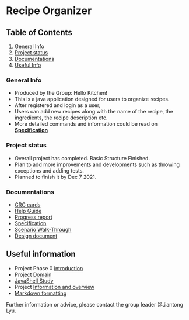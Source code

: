 [comment]: <> ( UofT CSC207 2021Fall Group Project)
# Recipe Organizer

## Table of Contents
1. [General Info](#general-info)
2. [Project status](#project-status)
3. [Documentations](#ducumentations)
4. [Useful Info](#userfil-info)

### General Info
- Produced by the Group: Hello Kitchen!
- This is a java application designed for users to organize recipes. 
- After registered and login as a user,
- Users can add new recipes along with the name of the recipe, the ingredients, the recipe description etc.
- More detailed commands and information could be read on [**Specification**](https://github.com/CSC207-UofT/course-project-hello-kitchen/blob/main/docs/progress%20report.md)

### Project status
- Overall project has completed. Basic Structure Finished. 
- Plan to add more improvements and developments such as throwing exceptions and adding tests.
- Planned to finish it by Dec 7 2021.

### Documentations
- [CRC cards](https://github.com/CSC207-UofT/course-project-hello-kitchen/tree/main/docs/CRCcards) 
- [Help Guide](https://github.com/CSC207-UofT/course-project-hello-kitchen/blob/main/docs/help%20guide.md)
- [Progress report](https://github.com/CSC207-UofT/course-project-hello-kitchen/blob/main/docs/progress%20report.md)
- [Specification](https://github.com/CSC207-UofT/course-project-hello-kitchen/blob/main/docs/progress%20report.md)
- [Scenario Walk-Through](https://github.com/CSC207-UofT/course-project-jerryyyds/blob/main/docs/walkthrough.md)
- [Design document](https://github.com/CSC207-UofT/course-project-hello-kitchen/blob/main/docs/Phase%201/Design%20document.md)

## Useful information
- Project Phase 0 [introduction](https://q.utoronto.ca/courses/233945/pages/project-phase-0)
- Project [Domain](https://q.utoronto.ca/courses/233945/pages/project-domains)
- [JavaShell Study](https://github.com/CSC207-UofT/Java-Shell)
- Project [Information and overview](https://q.utoronto.ca/courses/233945/pages/course-project?module_item_id=2973653)
- [Markdown formatting](https://guides.github.com/features/mastering-markdown/)

Further information or advice, please contact the group leader @Jiantong Lyu.
